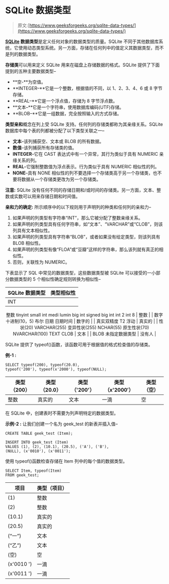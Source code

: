 # SQLite 数据类型

> 原文:[https://www.geeksforgeeks.org/sqlite-data-types/](https://www.geeksforgeeks.org/sqlite-data-types/)

**[SQLite](https://www.geeksforgeeks.org/introduction-to-sqlite/) 数据类型**是定义任何对象的数据类型的质量。SQLite 不同于其他数据库系统，它使用动态类型系统。另一方面，存储在任何列中的值定义其数据类型，而不是列的数据类型。

**存储类**可以用来定义 SQLite 用来在磁盘上存储数据的格式。SQLite 提供了下面提到的五种主要数据类型–

*   **空-**为空值。
*   **INTEGER–**它是一个整数，根据值的不同，以 1、2、3、4、6 或 8 字节存储。
*   **REAL–**它是一个浮点值，存储为 8 字节浮点数。
*   **文本–**它是一个字符串，使用数据库编码(UTF)存储。
*   **BLOB–**它是一组数据，完全按照输入的方式存储。

**类型亲和**概念在列上受 SQLite 支持。任何列的存储类都称为其亲缘关系。SQLite 数据库中每个表的列都被分配了以下类型关联之一–

*   **文本**–该列捕获空、文本或 BLOB 的所有数据。
*   **数值**–该列捕获所有存储类的值。
*   **INTEGER**–它在 CAST 表达式中有一个异常，其行为类似于具有 NUMERIC 亲缘关系的列。
*   **REAL**–它强制整数值为浮点表示。行为类似于具有 NUMERIC 相似性的列。
*   **NONE**–具有 NONE 相似性的列不要选择一个存储类高于另一个存储类，也不要将数据从一个存储类更改为另一个存储类。

**注意:** SQLite 没有任何不同的存储日期和/或时间的存储类。另一方面，文本、整数或实数可以用来存储日期和时间值。

**亲和力的确定:**
所示顺序中的以下规则用于声明列的种类和任何列的亲和力–

1.  如果声明的列类型有字符串“INT”，那么它被分配了整数亲缘关系。
2.  如果声明的列类型具有任何字符串，如“文本”、“VARCHAR”或“CLOB”，则该列具有文本相似性。
3.  如果声明的列类型具有字符串“BLOB”，或者如果没有给定类型，则该列具有 BLOB 相似性。
4.  如果声明的列类型有像“FLOA”或“豆瓣”这样的字符串，那么该列就有真正的相似性。
5.  否则，关联性为 NUMERIC。

下表显示了 SQL 中常见的数据类型，这些数据类型被 SQLite 可以接受的一小部分数据类型的 5 个相似性确定规则转换为相似性–

<center>

| SQLite 数据类型 | 类型相似性 |
| --- | --- |
| INT
整数
tinyint
small int
medi lumin
big int
signed big int
int 2
int 8 | 整数 |
| 数字
十进制(10，5)
布尔
日期
日期时间 | 数字的 |
| 真实双精度 T2 浮动 | 真实的 |
| 性状(20)
VARCHAR(255)
变异性状(255)
NCHAR(55)
原生性状(70)
NVARCHAR(100)
TEXT
CLOB | 文本 |
| BLOB
未指定数据类型 | 没有人 |

</center>

SQLite 提供了 typeof()函数，该函数可用于根据值的格式检查值的存储类。

**例-1 :**

```
SELECT typeof(200), typeof(20.0), 
typeof('200'), typeof(x'2000'), typeof(NULL);
```

| 类型（200） | 类型（20.0） | 类型（'200'） | 类型（x'2000′） | 类型（空） |
| --- | --- | --- | --- | --- |
| 整数 | 真实的 | 文本 | 一滴 | 空 |

在 SQLite 中，创建表时不需要为列声明特定的数据类型。

**示例-2 :**
让我们创建一个名为 geek_test 的新表并插入值–

```
CREATE TABLE geek_test (Item);
```

```
INSERT INTO geek_test (Item)
VALUES (1), (2), (10.1), (20.5), ('A'), ('B'), 
(NULL), (x'0010'), (x'0011');
```

使用 typeof()函数检查存储在 Item 列中的每个值的数据类型。

```
SELECT Item, typeof(Item)
FROM geek_test;
```

<center>

| 项目 | 类型（项目） |
| --- | --- |
| (1) | 整数 |
| (2) | 整数 |
| (10.1) | 真实的 |
| (20.5) | 真实的 |
| (“一”) | 文本 |
| (“乙”) | 文本 |
| (空) | 空 |
| (x'0010 ') | 一滴 |
| (x'0011 ') | 一滴 |

</center>